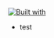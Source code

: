 [![Built with](https://img.shields.io/badge/Built%20with-Stima%20API-blueviolet?logo=robot)](https://api.stima.tech)

- test
